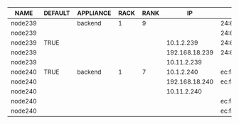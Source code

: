 | <sub>NAME</sub> | <sub>DEFAULT</sub> | <sub>APPLIANCE</sub> | <sub>RACK</sub> | <sub>RANK</sub> | <sub>IP</sub> | <sub>MAC</sub> | <sub>INTERFACE</sub> | <sub>NETWORK</sub> | <sub>CHANNEL</sub> | <sub>OPTIONS</sub> | <sub>VLAN</sub> |
| ---- | ------- | --------- | ---- | ---- | -- | --- | --------- | ------- | ------- | ------- | ---- |
| <sub>node239</sub> | <sub></sub> | <sub>backend</sub> | <sub>1</sub> | <sub>9</sub> | <sub></sub> | <sub>24:6e:96:05:68:f8</sub> | <sub>eno1</sub> | <sub></sub> | <sub></sub> | <sub></sub> | <sub></sub> |
| <sub>node239</sub> | <sub></sub> | <sub></sub> | <sub></sub> | <sub></sub> | <sub></sub> | <sub>24:6e:96:05:68:fa</sub> | <sub>eno2</sub> | <sub></sub> | <sub></sub> | <sub></sub> | <sub></sub> |
| <sub>node239</sub> | <sub>TRUE</sub> | <sub></sub> | <sub></sub> | <sub></sub> | <sub>10.1.2.239</sub> | <sub>24:6e:96:05:68:fc</sub> | <sub>eno3</sub> | <sub>private</sub> | <sub></sub> | <sub></sub> | <sub></sub> |
| <sub>node239</sub> | <sub></sub> | <sub></sub> | <sub></sub> | <sub></sub> | <sub>192.168.18.239</sub> | <sub>24:6e:96:05:68:fd</sub> | <sub>eno4</sub> | <sub>public</sub> | <sub></sub> | <sub></sub> | <sub></sub> |
| <sub>node239</sub> | <sub></sub> | <sub></sub> | <sub></sub> | <sub></sub> | <sub>10.11.2.239</sub> | <sub></sub> | <sub>eno4.70</sub> | <sub>vlad</sub> | <sub></sub> | <sub></sub> | <sub>70</sub> |
| <sub>node240</sub> | <sub>TRUE</sub> | <sub>backend</sub> | <sub>1</sub> | <sub>7</sub> | <sub>10.1.2.240</sub> | <sub>ec:f4:bb:d6:c3:a8</sub> | <sub>em1</sub> | <sub>private</sub> | <sub></sub> | <sub></sub> | <sub></sub> |
| <sub>node240</sub> | <sub></sub> | <sub></sub> | <sub></sub> | <sub></sub> | <sub>192.168.18.240</sub> | <sub>ec:f4:bb:d6:c3:a9</sub> | <sub>em2</sub> | <sub>public</sub> | <sub></sub> | <sub></sub> | <sub></sub> |
| <sub>node240</sub> | <sub></sub> | <sub></sub> | <sub></sub> | <sub></sub> | <sub>10.11.2.240</sub> | <sub></sub> | <sub>em2.70</sub> | <sub>vlad</sub> | <sub></sub> | <sub></sub> | <sub>70</sub> |
| <sub>node240</sub> | <sub></sub> | <sub></sub> | <sub></sub> | <sub></sub> | <sub></sub> | <sub>ec:f4:bb:d6:c3:aa</sub> | <sub>em3</sub> | <sub></sub> | <sub></sub> | <sub></sub> | <sub></sub> |
| <sub>node240</sub> | <sub></sub> | <sub></sub> | <sub></sub> | <sub></sub> | <sub></sub> | <sub>ec:f4:bb:d6:c3:ab</sub> | <sub>em4</sub> | <sub></sub> | <sub></sub> | <sub></sub> | <sub></sub> |
